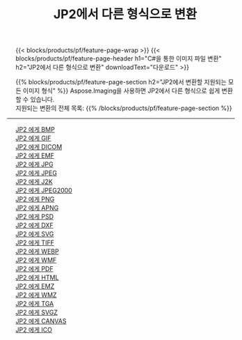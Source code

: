 ﻿---
title: JP2에서 다른 형식으로 변환 
weight: 3920
url: /ko/java/conversion/from/jp2 
lang: ko
langdirlevel: 2
locales: zh-hans,ja,it,ru,de,es,fr,nl,id,lt,pl,pt,vi,tr,ko,zh-hant,ar,hi,th,sv,cs,uk,he
description: Aspose.Imaging을 사용하면 JP2에서 다른 형식으로 쉽게 변환할 수 있습니다.
---

{{< blocks/products/pf/feature-page-wrap >}}
{{< blocks/products/pf/feature-page-header h1="C#을 통한 이미지 파일 변환" h2="JP2에서 다른 형식으로 변환" downloadText="다운로드" >}}


{{% blocks/products/pf/feature-page-section  h2="JP2에서 변환할 지원되는 모든 이미지 형식" %}}
Aspose.Imaging을 사용하면 JP2에서 다른 형식으로 쉽게 변환할 수 있습니다.
<br/>
지원되는 변환의 전체 목록:
{{% /blocks/products/pf/feature-page-section %}}
<div class="container-fluid productfamilypage bg-gray">
    <div class="convertypes bg-gray agp-content section">
        <div class="container">
		<hr style="margin-left:-20px;"/>
		<div class="row other-converters">
		    <div class='col-md-2 other-converter remove-lp remove-rp'><a href="/imaging/ko/java/conversion/jp2-to-bmp" >JP2 에게 BMP</a></div><div class='col-md-2 other-converter remove-lp remove-rp'><a href="/imaging/ko/java/conversion/jp2-to-gif" >JP2 에게 GIF</a></div><div class='col-md-2 other-converter remove-lp remove-rp'><a href="/imaging/ko/java/conversion/jp2-to-dicom" >JP2 에게 DICOM</a></div><div class='col-md-2 other-converter remove-lp remove-rp'><a href="/imaging/ko/java/conversion/jp2-to-emf" >JP2 에게 EMF</a></div><div class='col-md-2 other-converter remove-lp remove-rp'><a href="/imaging/ko/java/conversion/jp2-to-jpg" >JP2 에게 JPG</a></div><div class='col-md-2 other-converter remove-lp remove-rp'><a href="/imaging/ko/java/conversion/jp2-to-jpeg" >JP2 에게 JPEG</a></div><div class='col-md-2 other-converter remove-lp remove-rp'><a href="/imaging/ko/java/conversion/jp2-to-j2k" >JP2 에게 J2K</a></div><div class='col-md-2 other-converter remove-lp remove-rp'><a href="/imaging/ko/java/conversion/jp2-to-jpeg2000" >JP2 에게 JPEG2000</a></div><div class='col-md-2 other-converter remove-lp remove-rp'><a href="/imaging/ko/java/conversion/jp2-to-png" >JP2 에게 PNG</a></div><div class='col-md-2 other-converter remove-lp remove-rp'><a href="/imaging/ko/java/conversion/jp2-to-apng" >JP2 에게 APNG</a></div><div class='col-md-2 other-converter remove-lp remove-rp'><a href="/imaging/ko/java/conversion/jp2-to-psd" >JP2 에게 PSD</a></div><div class='col-md-2 other-converter remove-lp remove-rp'><a href="/imaging/ko/java/conversion/jp2-to-dxf" >JP2 에게 DXF</a></div><div class='col-md-2 other-converter remove-lp remove-rp'><a href="/imaging/ko/java/conversion/jp2-to-svg" >JP2 에게 SVG</a></div><div class='col-md-2 other-converter remove-lp remove-rp'><a href="/imaging/ko/java/conversion/jp2-to-tiff" >JP2 에게 TIFF</a></div><div class='col-md-2 other-converter remove-lp remove-rp'><a href="/imaging/ko/java/conversion/jp2-to-webp" >JP2 에게 WEBP</a></div><div class='col-md-2 other-converter remove-lp remove-rp'><a href="/imaging/ko/java/conversion/jp2-to-wmf" >JP2 에게 WMF</a></div><div class='col-md-2 other-converter remove-lp remove-rp'><a href="/imaging/ko/java/conversion/jp2-to-pdf" >JP2 에게 PDF</a></div><div class='col-md-2 other-converter remove-lp remove-rp'><a href="/imaging/ko/java/conversion/jp2-to-html" >JP2 에게 HTML</a></div><div class='col-md-2 other-converter remove-lp remove-rp'><a href="/imaging/ko/java/conversion/jp2-to-emz" >JP2 에게 EMZ</a></div><div class='col-md-2 other-converter remove-lp remove-rp'><a href="/imaging/ko/java/conversion/jp2-to-wmz" >JP2 에게 WMZ</a></div><div class='col-md-2 other-converter remove-lp remove-rp'><a href="/imaging/ko/java/conversion/jp2-to-tga" >JP2 에게 TGA</a></div><div class='col-md-2 other-converter remove-lp remove-rp'><a href="/imaging/ko/java/conversion/jp2-to-svgz" >JP2 에게 SVGZ</a></div><div class='col-md-2 other-converter remove-lp remove-rp'><a href="/imaging/ko/java/conversion/jp2-to-canvas" >JP2 에게 CANVAS</a></div><div class='col-md-2 other-converter remove-lp remove-rp'><a href="/imaging/ko/java/conversion/jp2-to-ico" >JP2 에게 ICO</a></div>
                </div>
        </div>
    </div>
</div>
<br/>

